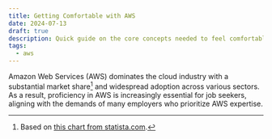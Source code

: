 ```yaml
---
title: Getting Comfortable with AWS
date: 2024-07-13
draft: true
description: Quick guide on the core concepts needed to feel comfortable in AWS
tags:
  - aws
---
```


Amazon Web Services (AWS) dominates the cloud industry with a substantial market share[^1] and widespread adoption across various sectors.
As a result, proficiency in AWS is increasingly essential for job seekers, aligning with the demands of many employers who prioritize AWS expertise.

[^1]: Based on [this chart from statista.com](https://www.statista.com/chart/18819/worldwide-market-share-of-leading-cloud-infrastructure-service-providers/).
